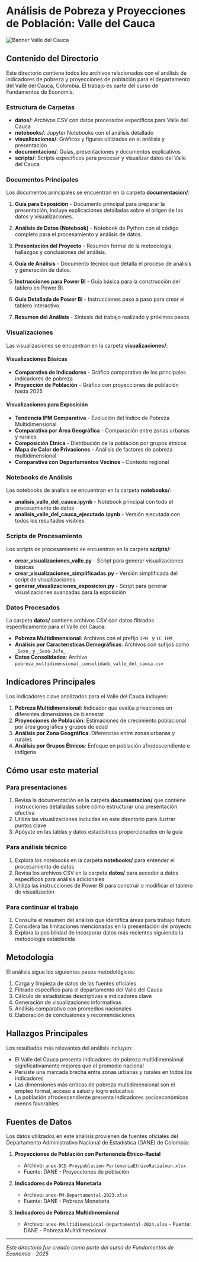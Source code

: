 # Análisis de Pobreza y Proyecciones de Población: Valle del Cauca

![Banner Valle del Cauca](https://upload.wikimedia.org/wikipedia/commons/thumb/e/ef/Flag_of_Valle_del_Cauca.svg/320px-Flag_of_Valle_del_Cauca.svg.png)

## Contenido del Directorio

Este directorio contiene todos los archivos relacionados con el análisis de indicadores de pobreza y proyecciones de población para el departamento del Valle del Cauca, Colombia. El trabajo es parte del curso de Fundamentos de Economía.

### Estructura de Carpetas

- **datos/**: Archivos CSV con datos procesados específicos para Valle del Cauca
- **notebooks/**: Jupyter Notebooks con el análisis detallado
- **visualizaciones/**: Gráficos y figuras utilizadas en el análisis y presentación
- **documentacion/**: Guías, presentaciones y documentos explicativos
- **scripts/**: Scripts específicos para procesar y visualizar datos del Valle del Cauca

### Documentos Principales

Los documentos principales se encuentran en la carpeta **documentacion/**:

1. **Guía para Exposición** - Documento principal para preparar la presentación, incluye explicaciones detalladas sobre el origen de los datos y visualizaciones.

2. **Análisis de Datos (Notebook)** - Notebook de Python con el código completo para el procesamiento y análisis de datos.

3. **Presentación del Proyecto** - Resumen formal de la metodología, hallazgos y conclusiones del análisis.

4. **Guía de Análisis** - Documento técnico que detalla el proceso de análisis y generación de datos.

5. **Instrucciones para Power BI** - Guía básica para la construcción del tablero en Power BI.

6. **Guía Detallada de Power BI** - Instrucciones paso a paso para crear el tablero interactivo.

7. **Resumen del Análisis** - Síntesis del trabajo realizado y próximos pasos.

### Visualizaciones

Las visualizaciones se encuentran en la carpeta **visualizaciones/**:

#### Visualizaciones Básicas

- **Comparativa de Indicadores** - Gráfico comparativo de los principales indicadores de pobreza
- **Proyección de Población** - Gráfico con proyecciones de población hasta 2025

#### Visualizaciones para Exposición

- **Tendencia IPM Comparativa** - Evolución del Índice de Pobreza Multidimensional
- **Comparativa por Área Geográfica** - Comparación entre zonas urbanas y rurales
- **Composición Étnica** - Distribución de la población por grupos étnicos
- **Mapa de Calor de Privaciones** - Análisis de factores de pobreza multidimensional
- **Comparativa con Departamentos Vecinos** - Contexto regional

### Notebooks de Análisis

Los notebooks de análisis se encuentran en la carpeta **notebooks/**:

- **analisis_valle_del_cauca.ipynb** - Notebook principal con todo el procesamiento de datos
- **analisis_valle_del_cauca_ejecutado.ipynb** - Versión ejecutada con todos los resultados visibles

### Scripts de Procesamiento

Los scripts de procesamiento se encuentran en la carpeta **scripts/**:

- **crear_visualizaciones_valle.py** - Script para generar visualizaciones básicas
- **crear_visualizaciones_simplificadas.py** - Versión simplificada del script de visualizaciones
- **generar_visualizaciones_exposicion.py** - Script para generar visualizaciones avanzadas para la exposición

### Datos Procesados

La carpeta **datos/** contiene archivos CSV con datos filtrados específicamente para el Valle del Cauca:

- **Pobreza Multidimensional**: Archivos con el prefijo `IPM_` y `IC_IPM_`
- **Análisis por Características Demográficas**: Archivos con sufijos como `_Sexo_` y `_Sexo Jefe_`
- **Datos Consolidados**: Archivo `pobreza_multidimensional_consolidado_valle_del_cauca.csv`

## Indicadores Principales

Los indicadores clave analizados para el Valle del Cauca incluyen:

1. **Pobreza Multidimensional**: Indicador que evalúa privaciones en diferentes dimensiones de bienestar
2. **Proyecciones de Población**: Estimaciones de crecimiento poblacional por área geográfica y grupos de edad
3. **Análisis por Zona Geográfica**: Diferencias entre zonas urbanas y rurales
4. **Análisis por Grupos Étnicos**: Enfoque en población afrodescendiente e indígena

## Cómo usar este material

### Para presentaciones

1. Revisa la documentación en la carpeta **documentacion/** que contiene instrucciones detalladas sobre cómo estructurar una presentación efectiva
2. Utiliza las visualizaciones incluidas en este directorio para ilustrar puntos clave
3. Apóyate en las tablas y datos estadísticos proporcionados en la guía

### Para análisis técnico

1. Explora los notebooks en la carpeta **notebooks/** para entender el procesamiento de datos
2. Revisa los archivos CSV en la carpeta **datos/** para acceder a datos específicos para análisis adicionales
3. Utiliza las instrucciones de Power BI para construir o modificar el tablero de visualización

### Para continuar el trabajo

1. Consulta el resumen del análisis que identifica áreas para trabajo futuro
2. Considera las limitaciones mencionadas en la presentación del proyecto
3. Explora la posibilidad de incorporar datos más recientes siguiendo la metodología establecida

## Metodología

El análisis sigue los siguientes pasos metodológicos:

1. Carga y limpieza de datos de las fuentes oficiales
2. Filtrado específico para el departamento del Valle del Cauca
3. Cálculo de estadísticas descriptivas e indicadores clave
4. Generación de visualizaciones informativas
5. Análisis comparativo con promedios nacionales
6. Elaboración de conclusiones y recomendaciones

## Hallazgos Principales

Los resultados más relevantes del análisis incluyen:

- El Valle del Cauca presenta indicadores de pobreza multidimensional significativamente mejores que el promedio nacional
- Persiste una marcada brecha entre zonas urbanas y rurales en todos los indicadores
- Las dimensiones más críticas de pobreza multidimensional son el empleo formal, acceso a salud y logro educativo
- La población afrodescendiente presenta indicadores socioeconómicos menos favorables

## Fuentes de Datos

Los datos utilizados en este análisis provienen de fuentes oficiales del Departamento Administrativo Nacional de Estadística (DANE) de Colombia:

1. **Proyecciones de Población con Pertenencia Étnico-Racial**
   - Archivo: `anex-DCD-Proypoblacion-PerteneniaEtnicoRacialmun.xlsx`
   - Fuente: DANE - Proyecciones de población

2. **Indicadores de Pobreza Monetaria**
   - Archivo: `anex-PM-Departamental-2023.xlsx`
   - Fuente: DANE - Pobreza Monetaria

3. **Indicadores de Pobreza Multidimensional**
   - Archivo: `anex-PMultidimensional-Departamental-2024.xlsx`   - Fuente: DANE - Pobreza Multidimensional

---

*Este directorio fue creado como parte del curso de Fundamentos de Economía - 2025*
